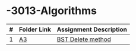 # -3013-Algorithms

|  #  | Folder Link                            | Assignment Description                               |
| :-: | -------------------------------------- | ---------------------------------------------------- |
|  1  | [A3](./Assignments/A03/README.md)      | [BST Delete method](./Delete_in_BST.cpp)
